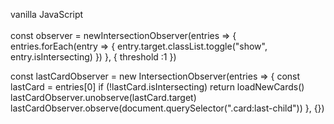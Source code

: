 vanilla JavaScript <br/><br/>
const observer = newIntersectionObserver(entries => {
  entries.forEach(entry => {
    entry.target.classList.toggle("show", entry.isIntersecting)
  })
}, { threshold :1 })

const lastCardObserver = new IntersectionObserver(entries => {
    const lastCard = entries[0]
    if (!lastCard.isIntersecting) return
    loadNewCards()
    lastCardObserver.unobserve(lastCard.target)
    lastCardObserver.observe(document.querySelector(".card:last-child"))
}, {})
